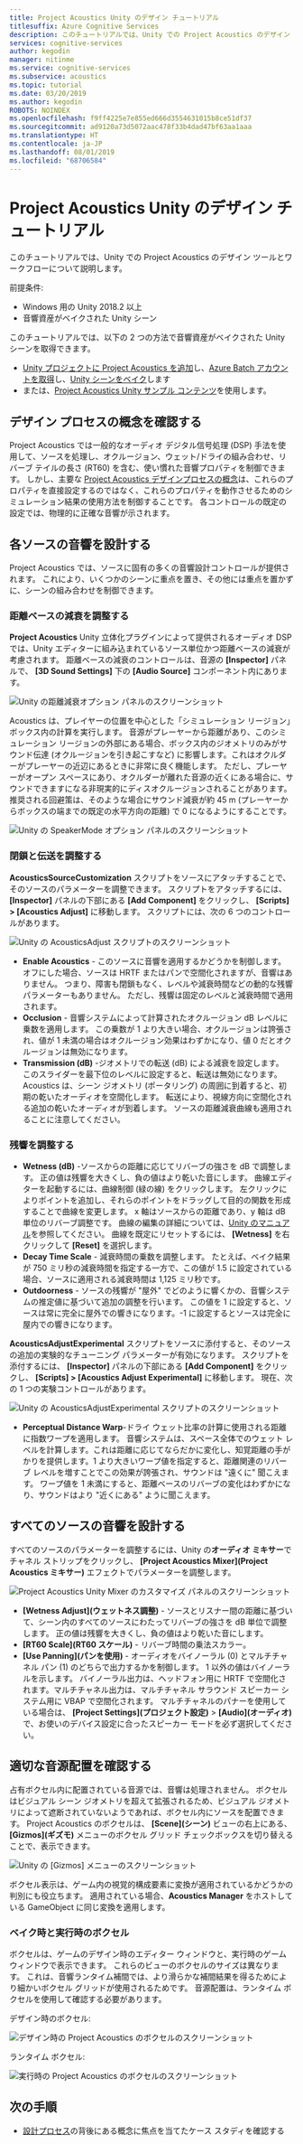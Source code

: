 ```yaml
---
title: Project Acoustics Unity のデザイン チュートリアル
titlesuffix: Azure Cognitive Services
description: このチュートリアルでは、Unity での Project Acoustics のデザイン ワークフローについて説明します。
services: cognitive-services
author: kegodin
manager: nitinme
ms.service: cognitive-services
ms.subservice: acoustics
ms.topic: tutorial
ms.date: 03/20/2019
ms.author: kegodin
ROBOTS: NOINDEX
ms.openlocfilehash: f9ff4225e7e855ed666d3554631015b8ce51df37
ms.sourcegitcommit: ad9120a73d5072aac478f33b4dad47bf63aa1aaa
ms.translationtype: HT
ms.contentlocale: ja-JP
ms.lasthandoff: 08/01/2019
ms.locfileid: "68706584"
---
```

# <a name="project-acoustics-unity-design-tutorial"></a>Project Acoustics Unity のデザイン チュートリアル
このチュートリアルでは、Unity での Project Acoustics のデザイン ツールとワークフローについて説明します。

前提条件:
* Windows 用の Unity 2018.2 以上
* 音響資産がベイクされた Unity シーン

このチュートリアルでは、以下の 2 つの方法で音響資産がベイクされた Unity シーンを取得できます。
* [Unity プロジェクトに Project Acoustics を追加](unity-integration.md)し、[Azure Batch アカウントを取得](create-azure-account.md)し、[Unity シーンをベイク](unity-baking.md)します
* または、[Project Acoustics Unity サンプル コンテンツ](unity-quickstart.md)を使用します。

## <a name="review-design-process-concepts"></a>デザイン プロセスの概念を確認する
Project Acoustics では一般的なオーディオ デジタル信号処理 (DSP) 手法を使用して、ソースを処理し、オクルージョン、ウェット/ドライの組み合わせ、リバーブ テイルの長さ (RT60) を含む、使い慣れた音響プロパティを制御できます。 しかし、主要な [Project Acoustics デザインプロセスの概念](design-process.md)は、これらのプロパティを直接設定するのではなく、これらのプロパティを動作させるためのシミュレーション結果の使用方法を制御することです。 各コントロールの既定の設定では、物理的に正確な音響が示されます。

## <a name="design-acoustics-for-each-source"></a>各ソースの音響を設計する
Project Acoustics では、ソースに固有の多くの音響設計コントロールが提供されます。 これにより、いくつかのシーンに重点を置き、その他には重点を置かずに、シーンの組み合わせを制御できます。

### <a name="adjust-distance-based-attenuation"></a>距離ベースの減衰を調整する
**Project Acoustics** Unity 立体化プラグインによって提供されるオーディオ DSP では、Unity エディターに組み込まれているソース単位かつ距離ベースの減衰が考慮されます。 距離ベースの減衰のコントロールは、音源の **[Inspector]** パネルで、 **[3D Sound Settings]** 下の **[Audio Source]** コンポーネント内にあります。

![Unity の距離減衰オプション パネルのスクリーンショット](media/distance-attenuation.png)

Acoustics は、プレイヤーの位置を中心とした「シミュレーション リージョン」ボックス内の計算を実行します。 音源がプレーヤーから距離があり、このシミュレーション リージョンの外部にある場合、ボックス内のジオメトリのみがサウンド伝達 (オクルージョンを引き起こすなど) に影響します。これはオクルダーがプレーヤーの近辺にあるときに非常に良く機能します。 ただし、プレーヤーがオープン スペースにあり、オクルダーが離れた音源の近くにある場合に、サウンドできますになる非現実的にディスオクルージョンされることがあります。 推奨される回避策は、そのような場合にサウンド減衰が約 45 m (プレーヤーからボックスの端までの既定の水平方向の距離) で 0 になるようにすることです。

![Unity の SpeakerMode オプション パネルのスクリーンショット](media/speaker-mode.png)

### <a name="adjust-occlusion-and-transmission"></a>閉鎖と伝送を調整する
**AcousticsSourceCustomization** スクリプトをソースにアタッチすることで、そのソースのパラメーターを調整できます。 スクリプトをアタッチするには、 **[Inspector]** パネルの下部にある **[Add Component]** をクリックし、 **[Scripts] > [Acoustics Adjust]** に移動します。 スクリプトには、次の 6 つのコントロールがあります。

![Unity の AcousticsAdjust スクリプトのスクリーンショット](media/acoustics-adjust.png)

* **Enable Acoustics** - このソースに音響を適用するかどうかを制御します。 オフにした場合、ソースは HRTF またはパンで空間化されますが、音響はありません。 つまり、障害も閉鎖もなく、レベルや減衰時間などの動的な残響パラメーターもありません。 ただし、残響は固定のレベルと減衰時間で適用されます。
* **Occlusion** - 音響システムによって計算されたオクルージョン dB レベルに乗数を適用します。 この乗数が 1 より大きい場合、オクルージョンは誇張され、値が 1 未満の場合はオクルージョン効果はわずかになり、値 0 だとオクルージョンは無効になります。
* **Transmission (dB)** -ジオメトリでの転送 (dB) による減衰を設定します。 このスライダーを最下位のレベルに設定すると、転送は無効になります。 Acoustics は、シーン ジオメトリ (ポータリング) の周囲に到着すると、初期の乾いたオーディオを空間化します。 転送により、視線方向に空間化される追加の乾いたオーディオが到着します。 ソースの距離減衰曲線も適用されることに注意してください。

### <a name="adjust-reverberation"></a>残響を調整する
* **Wetness (dB)** -ソースからの距離に応じてリバーブの強さを dB で調整します。 正の値は残響を大きくし、負の値はより乾いた音にします。 曲線エディターを起動するには、曲線制御 (緑の線) をクリックします。 左クリックによりポイントを追加し、それらのポイントをドラッグして目的の関数を形成することで曲線を変更します。 x 軸はソースからの距離であり、y 軸は dB 単位のリバーブ調整です。 曲線の編集の詳細については、[Unity のマニュアル](https://docs.unity3d.com/Manual/EditingCurves.html)を参照してください。 曲線を既定にリセットするには、 **[Wetness]** を右クリックして **[Reset]** を選択します。
* **Decay Time Scale** - 減衰時間の乗数を調整します。 たとえば、ベイク結果が 750 ミリ秒の減衰時間を指定する一方で、この値が 1.5 に設定されている場合、ソースに適用される減衰時間は 1,125 ミリ秒です。
* **Outdoorness** - ソースの残響が "屋外" でどのように響くかの、音響システムの推定値に基づいて追加の調整を行います。 この値を 1 に設定すると、ソースは常に完全に屋外での響きになります。-1 に設定するとソースは完全に屋内での響きになります。

**AcousticsAdjustExperimental** スクリプトをソースに添付すると、そのソースの追加の実験的なチューニング パラメーターが有効になります。 スクリプトを添付するには、 **[Inspector]** パネルの下部にある **[Add Component]** をクリックし、 **[Scripts] > [Acoustics Adjust Experimental]** に移動します。 現在、次の 1 つの実験コントロールがあります。

![Unity の AcousticsAdjustExperimental スクリプトのスクリーンショット](media/acoustics-adjust-experimental.png)

* **Perceptual Distance Warp**-ドライ ウェット比率の計算に使用される距離に指数ワープを適用します。 音響システムは、スペース全体でのウェット レベルを計算します。これは距離に応じてならだかに変化し、知覚距離の手がかりを提供します。1 より大きいワープ値を指定すると、距離関連のリバーブ レベルを増すことでこの効果が誇張され、サウンドは "遠くに" 聞こえます。 ワープ値を 1 未満にすると、距離ベースのリバーブの変化はわずかになり、サウンドはより "近くにある" ように聞こえます。

## <a name="design-acoustics-for-all-sources"></a>すべてのソースの音響を設計する
すべてのソースのパラメーターを調整するには、Unity の**オーディオ ミキサー**でチャネル ストリップをクリックし、 **[Project Acoustics Mixer]\(Project Acoustics ミキサー\)** エフェクトでパラメーターを調整します。

![Project Acoustics Unity Mixer のカスタマイズ パネルのスクリーンショット](media/mixer-parameters.png)

* **[Wetness Adjust]\(ウェットネス調整\)** - ソースとリスナー間の距離に基づいて、シーン内のすべてのソースにわたってリバーブの強さを dB 単位で調整します。 正の値は残響を大きくし、負の値はより乾いた音にします。
* **[RT60 Scale]\(RT60 スケール\)** - リバーブ時間の乗法スカラー。
* **[Use Panning]\(パンを使用\)** - オーディオをバイノーラル (0) とマルチチャネル パン (1) のどちらで出力するかを制御します。 1 以外の値はバイノーラルを示します。 バイノーラル出力は、ヘッドフォン用に HRTF で空間化されます。マルチチャネル出力は、マルチチャネル サラウンド スピーカー システム用に VBAP で空間化されます。 マルチチャネルのパナーを使用している場合は、 **[Project Settings]\(プロジェクト設定\)**  >  **[Audio]\(オーディオ\)** で、お使いのデバイス設定に合ったスピーカー モードを必ず選択してください。

## <a name="check-proper-sound-source-placement"></a>適切な音源配置を確認する
占有ボクセル内に配置されている音源では、音響は処理されません。 ボクセルはビジュアル シーン ジオメトリを超えて拡張されるため、ビジュアル ジオメトリによって遮断されていないようであれば、ボクセル内にソースを配置できます。 Project Acoustics のボクセルは、 **[Scene]\(シーン\)** ビューの右上にある、 **[Gizmos]\(ギズモ\)** メニューのボクセル グリッド チェックボックスを切り替えることで、表示できます。

![Unity の [Gizmos] メニューのスクリーンショット](media/gizmos-menu.png)  

ボクセル表示は、ゲーム内の視覚的構成要素に変換が適用されているかどうかの判別にも役立ちます。 適用されている場合、**Acoustics Manager** をホストしている GameObject に同じ変換を適用します。

### <a name="bake-time-vs-run-time-voxels"></a>ベイク時と実行時のボクセル
ボクセルは、ゲームのデザイン時のエディター ウィンドウと、実行時のゲーム ウィンドウで表示できます。 これらのビューのボクセルのサイズは異なります。 これは、音響ランタイム補間では、より滑らかな補間結果を得るためにより細かいボクセル グリッドが使用されるためです。 音源配置は、ランタイム ボクセルを使用して確認する必要があります。

デザイン時のボクセル:

![デザイン時の Project Acoustics のボクセルのスクリーンショット](media/voxels-design-time.png)

ランタイム ボクセル:

![実行時の Project Acoustics のボクセルのスクリーンショット](media/voxels-runtime.png)

## <a name="next-steps"></a>次の手順
* [設計プロセス](design-process.md)の背後にある概念に焦点を当てたケース スタディを確認する

